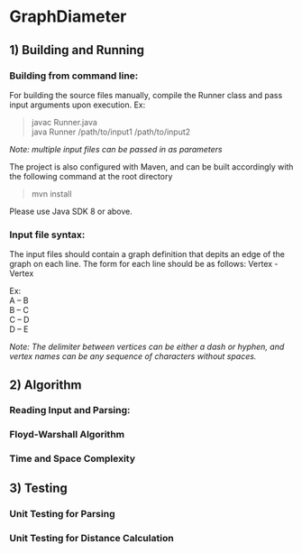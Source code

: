 # GraphDiameter

## 1) Building and Running
### Building from command line:
 For building the source files manually, compile the Runner class and pass input arguments upon execution.
 Ex:
  > javac Runner.java  
  > java Runner /path/to/input1 /path/to/input2
  
 *Note: multiple input files can be passed in as parameters*
 
  The project is also configured with Maven, and can be built accordingly with the following command at the root directory
  > mvn install
  
  Please use Java SDK 8 or above.
 
 ### Input file syntax:
  The input files should contain a graph definition that depits an edge of the graph on each line. The form for each line should be as follows: 
  Vertex - Vertex
  
  Ex:  
A – B  
B – C  
C – D  
D – E  

*Note: The delimiter between vertices can be either a dash or hyphen, and vertex names can be any sequence of characters without spaces.*

## 2) Algorithm
### Reading Input and Parsing:

### Floyd-Warshall Algorithm

### Time and Space Complexity

## 3) Testing
### Unit Testing for Parsing
### Unit Testing for Distance Calculation
